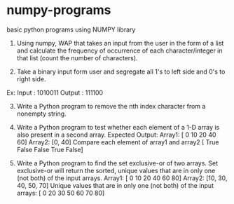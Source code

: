 # numpy-programs
basic python programs using NUMPY library
1. Using numpy, WAP that takes an input from the user in the form of a list and calculate the
frequency of occurrence of each character/integer in that list (count the number of
characters).

2. Take a binary input form user and segregate all 1's to left side and 0's to right side.

Ex: Input : 1010011 Output : 111100

3. Write a Python program to remove the nth index character from a nonempty string.

4. Write a Python program to test whether each element of a 1-D array is also present in a
second array.
Expected Output:
Array1: [ 0 10 20 40 60]
Array2: [0, 40]
Compare each element of array1 and array2
[ True False False True False]

5. Write a Python program to find the set exclusive-or of two arrays. Set exclusive-or will
return the sorted, unique values that are in only one (not both) of the input arrays.
Array1: [ 0 10 20 40 60 80]
Array2: [10, 30, 40, 50, 70]
Unique values that are in only one (not both) of the input arrays:
[ 0 20 30 50 60 70 80]
